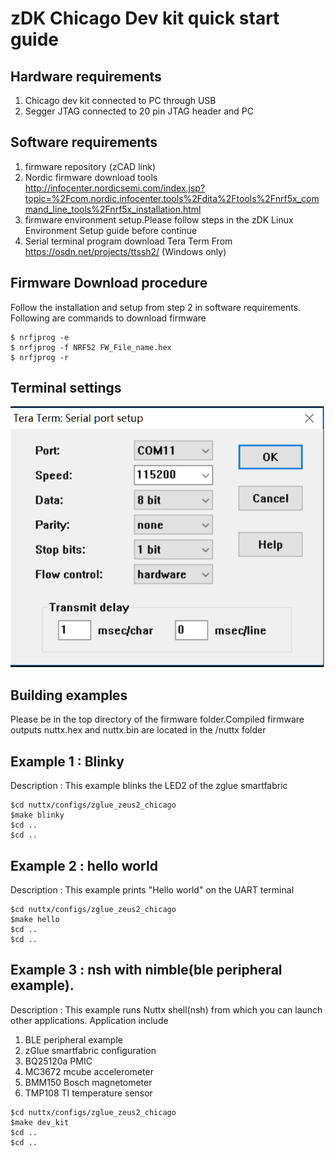 # zDK Chicago Dev kit quick start guide

## Hardware requirements

1) Chicago dev kit connected to PC through USB
2) Segger JTAG connected to 20 pin JTAG header and PC

## Software requirements

1) firmware repository (zCAD link)
2) Nordic firmware download tools
http://infocenter.nordicsemi.com/index.jsp?topic=%2Fcom.nordic.infocenter.tools%2Fdita%2Ftools%2Fnrf5x_command_line_tools%2Fnrf5x_installation.html
3) firmware environment setup.Please follow steps in the zDK Linux Environment Setup guide before continue
4) Serial terminal program 
download Tera Term From https://osdn.net/projects/ttssh2/ (Windows only)

## Firmware Download procedure

Follow the installation and setup from step 2 in software requirements. Following are commands to download firmware

```shell
$ nrfjprog -e
$ nrfjprog -f NRF52 FW_File_name.hex
$ nrfjprog -r
```

## Terminal settings
![tera_term_setting](https://github.com/zglue/zglue_doc/blob/master/zmodem_option/tera_term_setting.png)


## Building examples

Please be in the top directory of the firmware folder.Compiled firmware
outputs nuttx.hex and nuttx.bin are located in the /nuttx folder

## Example 1 : Blinky

Description : This example blinks the LED2 of the zglue smartfabric

```shell
$cd nuttx/configs/zglue_zeus2_chicago
$make blinky
$cd ..
$cd ..
```

## Example 2 : hello world

Description : This example prints "Hello world" on the UART terminal

```shell
$cd nuttx/configs/zglue_zeus2_chicago
$make hello
$cd ..
$cd ..
```

## Example 3 : nsh with nimble(ble peripheral example).

Description : This example runs Nuttx shell(nsh) from which you can 
launch other applications. Application include
1) BLE peripheral example
2) zGlue smartfabric configuration
3) BQ25120a PMIC
4) MC3672 mcube accelerometer
5) BMM150 Bosch magnetometer
6) TMP108 TI temperature sensor

```shell
$cd nuttx/configs/zglue_zeus2_chicago
$make dev_kit
$cd ..
$cd ..
```



